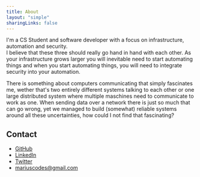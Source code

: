 ```yaml
---
title: About
layout: "simple"
sharingLinks: false
---
```


I'm a CS Student and software developer with a focus on infrastructure, automation and security.\
I believe that these three should really go hand in hand with each other.
As your infrastructure grows larger you will inevitable need to start automating things and when you start automating things, you will need to integrate security into your automation.

There is something about computers communicating that simply fascinates me, wether that's two entirely different systems talking to each other or one large distributed system where multiple maschines need to communicate to work as one.
When sending data over a network there is just so much that can go wrong, yet we managed to build (somewhat) reliable systems around all these uncertainties, how could I not find that fascinating?

[//]: # (Also, even if we can assume that the data we receiv is correct, then we still can't be sure that it isn't malicious)



## Contact

- [GitHub](https://github.com/mariuskimmina)
- [LinkedIn](https://linkedin.com/in/marius-kimmina)
- [Twitter](https://twitter.com/mariuscodes)
- mariuscodes@gmail.com
